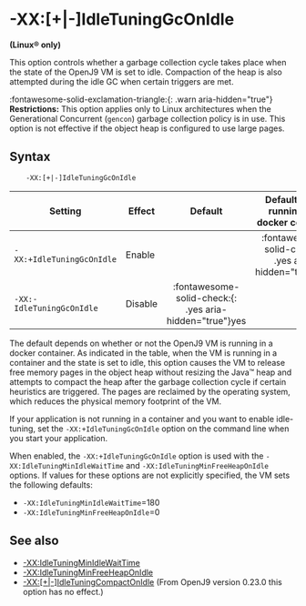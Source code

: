 <!--
* Copyright (c) 2017, 2022 IBM Corp. and others
*
* This program and the accompanying materials are made
* available under the terms of the Eclipse Public License 2.0
* which accompanies this distribution and is available at
* https://www.eclipse.org/legal/epl-2.0/ or the Apache
* License, Version 2.0 which accompanies this distribution and
* is available at https://www.apache.org/licenses/LICENSE-2.0.
*
* This Source Code may also be made available under the
* following Secondary Licenses when the conditions for such
* availability set forth in the Eclipse Public License, v. 2.0
* are satisfied: GNU General Public License, version 2 with
* the GNU Classpath Exception [1] and GNU General Public
* License, version 2 with the OpenJDK Assembly Exception [2].
*
* [1] https://www.gnu.org/software/classpath/license.html
* [2] http://openjdk.java.net/legal/assembly-exception.html
*
* SPDX-License-Identifier: EPL-2.0 OR Apache-2.0 OR GPL-2.0 WITH
* Classpath-exception-2.0 OR LicenseRef-GPL-2.0 WITH Assembly-exception
-->

# -XX:\[+|-\]IdleTuningGcOnIdle  

**(Linux&reg; only)**

This option controls whether a garbage collection cycle takes place when the state of the OpenJ9 VM is set to idle. Compaction of the heap is also attempted during the idle GC when certain triggers are met.

:fontawesome-solid-exclamation-triangle:{: .warn aria-hidden="true"} **Restrictions:** This option applies only to Linux architectures when the Generational Concurrent (`gencon`) garbage collection policy is in use. This option is not effective if the object heap is configured to use large pages.

## Syntax

        -XX:[+|-]IdleTuningGcOnIdle

| Setting                   | Effect  | Default  | Default when running in a docker container                                 |
|---------------------------|---------|:--------:|:--------------------------------------------------------------------------:|
| `-XX:+IdleTuningGcOnIdle` | Enable  |  | :fontawesome-solid-check:{: .yes aria-hidden="true"}<span class="sr-only">yes</span>     |
| `-XX:-IdleTuningGcOnIdle` | Disable |  :fontawesome-solid-check:{: .yes aria-hidden="true"}<span class="sr-only">yes</span>   |   |

The default depends on whether or not the OpenJ9 VM is running in a docker container. As indicated in the table, when the VM is running in a container and the state is set to idle, this option causes the VM to release free memory pages in the object heap without resizing the Java&trade; heap and attempts to compact the heap after the garbage collection cycle if certain heuristics are triggered. The pages are reclaimed by the operating system, which reduces the physical memory footprint of the VM.

If your application is not running in a container and you want to enable idle-tuning, set the `-XX:+IdleTuningGcOnIdle` option on the command line when you start your application.

When enabled, the `-XX:+IdleTuningGcOnIdle` option is used with the `-XX:IdleTuningMinIdleWaitTime` and `-XX:IdleTuningMinFreeHeapOnIdle` options. If values for these options are not explicitly specified, the VM sets the following defaults:

-   `-XX:IdleTuningMinIdleWaitTime`=180
-   `-XX:IdleTuningMinFreeHeapOnIdle`=0

## See also

- [-XX:IdleTuningMinIdleWaitTime](xxidletuningminidlewaittime.md)
- [-XX:IdleTuningMinFreeHeapOnIdle](xxidletuningminfreeheaponidle.md)
- [-XX:\[+|-\]IdleTuningCompactOnIdle](xxidletuningcompactonidle.md) (From OpenJ9 version 0.23.0 this option has no effect.)

<!-- ==== END OF TOPIC ==== xxidletuninggconidle.md ==== -->
